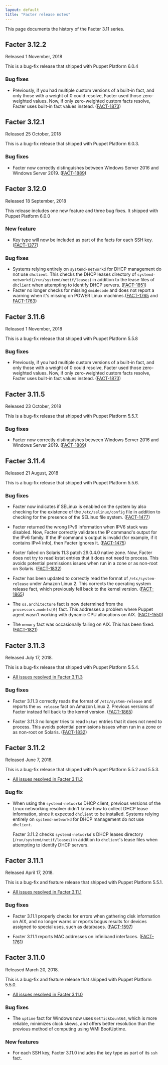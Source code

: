 ```yaml
---
layout: default
title: "Facter release notes"
---
```


This page documents the history of the Facter 3.11 series.

## Facter 3.12.2

Released 1 November, 2018

This is a bug-fix release that shipped with Puppet Platform 6.0.4

### Bug fixes

- Previously, if you had multiple custom versions of a built-in fact, and only those with a weight of 0 could resolve, Facter used those zero-weighted values. Now, if only zero-weighted custom facts resolve, Facter uses built-in fact values instead. ([FACT-1873](https://tickets.puppetlabs.com/browse/FACT-1873))

## Facter 3.12.1

Released 25 October, 2018

This is a bug-fix release that shipped with Puppet Platform 6.0.3.

### Bug fixes

- Facter now correctly distinguishes between Windows Server 2016 and Windows Server 2019. ([FACT-1889](https://tickets.puppetlabs.com/browse/FACT-1889))

## Facter 3.12.0

Released 18 September, 2018

This release includes one new feature and three bug fixes. It shipped with Puppet Platform 6.0.0

### New feature

- Key type will now be included as part of the facts for each SSH key. ([FACT-1377](https://tickets.puppetlabs.com/browse/FACT-1377))

### Bug fixes

- Systems relying entirely on `systemd-networkd` for DHCP management do not use `dhclient`. This checks the DHCP leases directory of `systemd-networkd` (`/run/systemd/netif/leases`) in addition to the lease files of `dhclient` when attempting to identify DHCP servers. ([FACT-1851](https://tickets.puppetlabs.com/browse/FACT-1851))
- Facter no longer checks for missing `dmidecode` and does not report a warning when it's missing on POWER Linux machines.([FACT-1765](https://tickets.puppetlabs.com/browse/FACT-1765) and [FACT-1763](https://tickets.puppetlabs.com/browse/FACT-1763))

## Facter 3.11.6

Released 1 November, 2018

This is a bug-fix release that shipped with Puppet Platform 5.5.8

### Bug fixes

- Previously, if you had multiple custom versions of a built-in fact, and only those with a weight of 0 could resolve, Facter used those zero-weighted values. Now, if only zero-weighted custom facts resolve, Facter uses built-in fact values instead. ([FACT-1873](https://tickets.puppetlabs.com/browse/FACT-1873))

## Facter 3.11.5

Released 23 October, 2018

This is a bug-fix release that shipped with Puppet Platform 5.5.7.

### Bug fixes

- Facter now correctly distinguishes between Windows Server 2016 and Windows Server 2019. ([FACT-1889](https://tickets.puppetlabs.com/browse/FACT-1889))

## Facter 3.11.4

Released 21 August, 2018

This is a bug-fix release that shipped with Puppet Platform 5.5.6.

### Bug fixes

- Facter now indicates if SELinux is enabled on the system by also checking for the existence of the `/etc/selinux/config` file in addition to checking for the presence of the SELinux file system. ([FACT-1477](https://tickets.puppetlabs.com/browse/FACT-1477))

- Facter returned the wrong IPv6 information when IPV6 stack was disabled. Now, Facter correctly validates the IP command's output for the IPv6 family. If the IP command's output is invalid (for example, if it contains IPv4 info), then Facter ignores it. ([FACT-1475](https://tickets.puppetlabs.com/browse/FACT-1475))

- Facter failed on Solaris 11.3 patch 29.0.4.0 native zone. Now, Facter does not try to read kstat entries that it does not need to process. This avoids potential permissions issues when run in a zone or as non-root on Solaris. ([FACT-1832](https://tickets.puppetlabs.com/browse/FACT-1832))

- Facter has been updated to correctly read the format of `/etc/system-release` under Amazon Linux 2. This corrects the operating system release fact, which previously fell back to the kernel version. ([FACT-1865](https://tickets.puppetlabs.com/browse/FACT-1865))

- The `os.architecture` fact is now determined from the `processors.models[0]` fact. This addresses a problem where Puppet agent wasn't working with dynamic CPU allocations on AIX. ([FACT-1550](https://tickets.puppetlabs.com/browse/FACT-1550))

- The `memory` fact was occasionally failing on AIX. This has been fixed. ([FACT-1821](https://tickets.puppetlabs.com/browse/FACT-1821))


## Facter 3.11.3

Released July 17, 2018.

This is a bug-fix release that shipped with Puppet Platform 5.5.4.

-   [All issues resolved in Facter 3.11.3](https://tickets.puppetlabs.com/issues/?jql=fixVersion+%3D+%27FACT+3.11.3%27)

### Bug fixes

-   Facter 3.11.3 correctly reads the format of `/etc/system-release` and reports the `os release` fact on Amazon Linux 2. Previous versions of Facter instead fell back to the kernel version. ([FACT-1865](https://tickets.puppetlabs.com/browse/FACT-1865))

-   Facter 3.11.3 no longer tries to read `kstat` entries that it does not need to process. This avoids potential permissions issues when run in a zone or as non-root on Solaris. ([FACT-1832](https://tickets.puppetlabs.com/browse/FACT-1832))

## Facter 3.11.2

Released June 7, 2018.

This is a bug-fix release that shipped with Puppet Platform 5.5.2 and 5.5.3.

-   [All issues resolved in Facter 3.11.2](https://tickets.puppetlabs.com/issues/?jql=fixVersion+%3D+%27FACT+3.11.2%27)

### Bug fix

-   When using the `systemd-networkd` DHCP client, previous versions of the Linux networking resolver didn't know how to collect DHCP lease information, since it expected `dhclient` to be installed. Systems relying entirely on `systemd-networkd` for DHCP management do not use `dhclient`.

    Facter 3.11.2 checks `systemd-networkd`'s DHCP leases directory (`/run/systemd/netif/leases`) in addition to `dhclient`'s lease files when attempting to identify DHCP servers.

## Facter 3.11.1

Released April 17, 2018.

This is a bug-fix and feature release that shipped with Puppet Platform 5.5.1.

-   [All issues resolved in Facter 3.11.1](https://tickets.puppetlabs.com/issues/?jql=fixVersion+%3D+%27FACT+3.11.1%27)

### Bug fixes

-   Facter 3.11.1 properly checks for errors when gathering disk information on AIX, and no longer warns or reports bogus results for devices assigned to special uses, such as databases. ([FACT-1597](https://tickets.puppetlabs.com/browse/FACT-1597))

-   Facter 3.11.1 reports MAC addresses on infiniband interfaces. ([FACT-1761](https://tickets.puppetlabs.com/browse/FACT-1761))

## Facter 3.11.0

Released March 20, 2018.

This is a bug-fix and feature release that shipped with Puppet Platform 5.5.0.

-   [All issues resolved in Facter 3.11.0](https://tickets.puppetlabs.com/issues/?jql=fixVersion+%3D+%27FACT+3.11.0%27)

### Bug fixes

-   The `uptime` fact for Windows now uses `GetTickCount64`, which is more reliable, minimizes clock skews, and offers better resolution than the previous method of computing using WMI BootUptime.

### New features

-   For each SSH key, Facter 3.11.0 includes the key type as part of its `ssh` fact.
